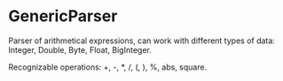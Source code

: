 # GenericParser

Parser of arithmetical expressions, can work with different types of data: Integer, Double, Byte, Float, BigInteger.

Recognizable operations: +, -, *, /, (, ), %, abs, square.
